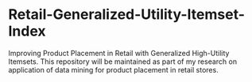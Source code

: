 # Retail-Generalized-Utility-Itemset-Index
Improving Product Placement in Retail with Generalized High-Utility Itemsets. 
This repository will be maintained as part of my research on application of data mining for product placement in retail stores.
